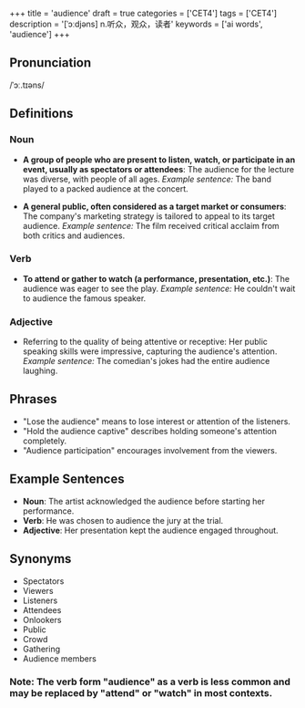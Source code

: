 +++
title = 'audience'
draft = true
categories = ['CET4']
tags = ['CET4']
description = '[ˈɔːdjəns] n.听众，观众，读者'
keywords = ['ai words', 'audience']
+++

## Pronunciation
/ˈɔː.tɪəns/

## Definitions
### Noun
- **A group of people who are present to listen, watch, or participate in an event, usually as spectators or attendees**: The audience for the lecture was diverse, with people of all ages. *Example sentence:* The band played to a packed audience at the concert.

- **A general public, often considered as a target market or consumers**: The company's marketing strategy is tailored to appeal to its target audience. *Example sentence:* The film received critical acclaim from both critics and audiences.

### Verb
- **To attend or gather to watch (a performance, presentation, etc.)**: The audience was eager to see the play. *Example sentence:* He couldn't wait to audience the famous speaker.

### Adjective
- Referring to the quality of being attentive or receptive: Her public speaking skills were impressive, capturing the audience's attention. *Example sentence:* The comedian's jokes had the entire audience laughing.

## Phrases
- "Lose the audience" means to lose interest or attention of the listeners.
- "Hold the audience captive" describes holding someone's attention completely.
- "Audience participation" encourages involvement from the viewers.

## Example Sentences
- **Noun**: The artist acknowledged the audience before starting her performance.
- **Verb**: He was chosen to audience the jury at the trial.
- **Adjective**: Her presentation kept the audience engaged throughout.

## Synonyms
- Spectators
- Viewers
- Listeners
- Attendees
- Onlookers
- Public
- Crowd
- Gathering
- Audience members

### Note: The verb form "audience" as a verb is less common and may be replaced by "attend" or "watch" in most contexts.
